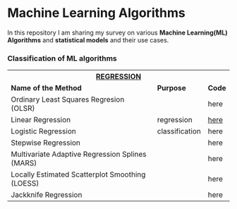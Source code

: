 # Machine Learning Algorithms

In this repository I am sharing my survey on various **Machine Learning(ML) Algorithms** and **statistical models** and their use cases.

###                                         Classification of ML algorithms

<table class="tg">
  <tr>
    <th class="tg-0s7r" colspan="3"><span style="font-weight:bold;text-decoration:underline">REGRESSION</span><br></th>
  </tr>
  <tr>
    <td class="tg-c82p"><span style="font-weight:bold">Name of the Method</span></td>
    <td class="tg-c82p"><span style="font-weight:bold">Purpose</span></td>
    <td class="tg-c82p"><span style="font-weight:bold">Code</span></td>
  </tr>
  <tr>
    <td class="tg-c82p">Ordinary Least Squares Regresion (OLSR)</td>
    <td class="tg-c82p"></td>
    <td class="tg-c82p">here</td>
  </tr>
  <tr>
    <td class="tg-c82p">Linear Regression</td>
    <td class="tg-c82p">regression</td>
    <td class="tg-c82p"><a href="https://github.com/abhinabasaha/Machine_Learning_Algorithms/blob/master/Regression/Linear%20Regression/Linear%20Regression.ipynb">here</td>
  </tr>
  <tr>
    <td class="tg-c82p">Logistic Regression</td>
    <td class="tg-c82p">classification</td>
    <td class="tg-c82p">here</td>
  </tr>
  <tr>
    <td class="tg-c82p">Stepwise Regression</td>
    <td class="tg-c82p"></td>
    <td class="tg-c82p">here</td>
  </tr>
  <tr>
    <td class="tg-c82p">Multivariate Adaptive Regression Splines (MARS)</td>
    <td class="tg-c82p"></td>
    <td class="tg-c82p">here</td>
  </tr>
  <tr>
    <td class="tg-c82p">Locally Estimated Scatterplot Smoothing (LOESS)</td>
    <td class="tg-c82p"></td>
    <td class="tg-c82p">here</td>
  </tr>
  <tr>
    <td class="tg-c82p">Jackknife Regression</td>
    <td class="tg-c82p"></td>
    <td class="tg-c82p">here</td>
  </tr>
</table>
